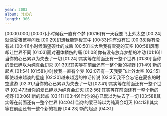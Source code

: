 ```yaml
---
year: 2003
album: 时光机
length: 306
---
```

[00:00.000]
[00:07]小时候我一直有个梦
[00:16]有一天我要飞上外太空
[00:24]就像夏夜繁星闪烁
[00:29]幻想我能穿梭其中
[00:33]你有没有过
[00:38]你有没有过
[00:41]小时候渴望硕壮的成熟
[00:50]长大后我有雪亮的天空
[00:58]风雨却让世界不同
[01:03]面对遍体鳞伤的痛
[01:08]你有没有放弃梦想的冲动
[01:16]!当你的心已累以为失去了一切
[01:24]!其实等在前面还有一整个世界
[01:30]!当你的爱已碎以为纯真会幻灭
[01:39]!其实等在前面还有一整个新的视野
[01:49]!新的起点
[01:54]
[01:58]小时候我一直有个梦
[02:07]有一天我要飞上外太空
[02:15]即使越来越淡的星座
[02:20]越来越远的神话传说
[02:25]我不会忘记在夏夜的时空遨游
[02:31]!当你的心已累以为失去了一切
[02:41]!其实等在前面还有一整个世界
[02:47]!当你的爱已碎以为纯真会幻灭
[02:56]!其实等在前面还有一整个新的视野
[03:06]!新的起点
[03:11]
[03:49]!当你的心已累以为失去了一切
[03:58]!其实等在前面还有一整个世界
[04:04]!当你的爱已碎以为纯真会幻灭
[04:13]!其实等在前面还有一整个新的视野
[04:23]!新的起点
[04:31]